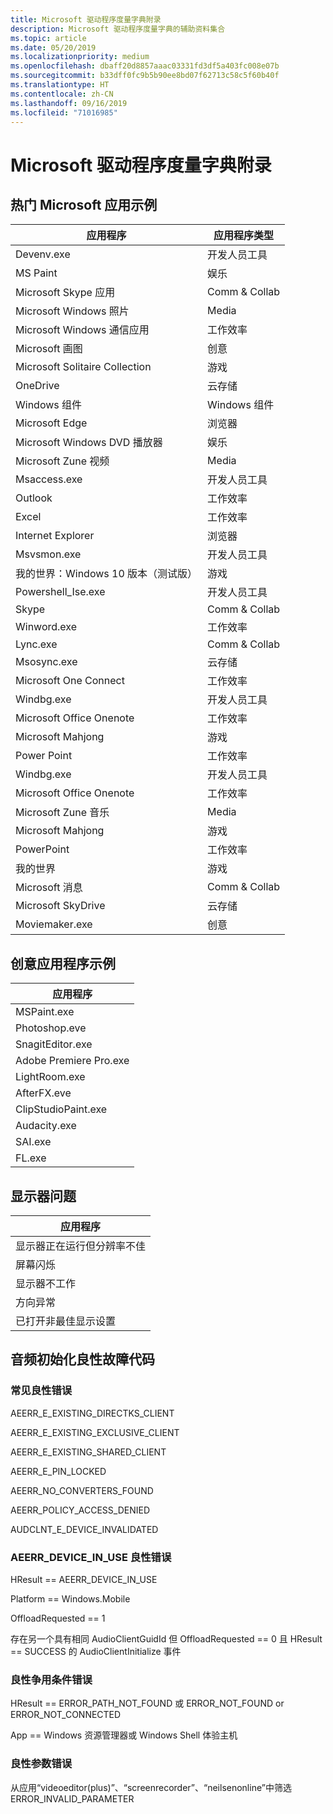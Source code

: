 ```yaml
---
title: Microsoft 驱动程序度量字典附录
description: Microsoft 驱动程序度量字典的辅助资料集合
ms.topic: article
ms.date: 05/20/2019
ms.localizationpriority: medium
ms.openlocfilehash: dbaff20d8857aaac03331fd3df5a403fc008e07b
ms.sourcegitcommit: b33dff0fc9b5b90ee8bd07f62713c58c5f60b40f
ms.translationtype: HT
ms.contentlocale: zh-CN
ms.lasthandoff: 09/16/2019
ms.locfileid: "71016985"
---
```

# <a name="appendix-for-the-microsoft-driver-measure-dictionary"></a>Microsoft 驱动程序度量字典附录

## <a name="top-microsoft-apps-example"></a>热门 Microsoft 应用示例

|应用程序|应用程序类型|
|----|----|
|Devenv.exe|开发人员工具|
|MS Paint|娱乐|
|Microsoft Skype 应用|Comm & Collab|
|Microsoft Windows 照片|Media|
|Microsoft Windows 通信应用|工作效率|
|Microsoft 画图|创意|
|Microsoft Solitaire Collection|游戏|
|OneDrive|云存储|
|Windows 组件|Windows 组件|
|Microsoft Edge|浏览器|
|Microsoft Windows DVD 播放器|娱乐|
|Microsoft Zune 视频|Media|
|Msaccess.exe|开发人员工具|
|Outlook|工作效率|
|Excel|工作效率|
|Internet Explorer|浏览器|
|Msvsmon.exe|开发人员工具|
|我的世界：Windows 10 版本（测试版）|游戏|
|Powershell_Ise.exe|开发人员工具|
|Skype|Comm & Collab|
|Winword.exe|工作效率|
|Lync.exe|Comm & Collab|
|Msosync.exe|云存储|
|Microsoft One Connect|工作效率|
|Windbg.exe|开发人员工具|
|Microsoft Office Onenote|工作效率|
|Microsoft Mahjong|游戏|
|Power Point|工作效率|
|Windbg.exe|开发人员工具|
|Microsoft Office Onenote|工作效率|
|Microsoft Zune 音乐|Media|
|Microsoft Mahjong|游戏|
|PowerPoint|工作效率|
|我的世界|游戏|
|Microsoft 消息|Comm & Collab|
|Microsoft SkyDrive|云存储|
|Moviemaker.exe|创意|

## <a name="creative-applications-example"></a>创意应用程序示例

|应用程序|
|----|
|MSPaint.exe|
|Photoshop.eve|
|SnagitEditor.exe|
|Adobe Premiere Pro.exe|
|LightRoom.exe|
|AfterFX.eve|
|ClipStudioPaint.exe|
|Audacity.exe|
|SAI.exe|
|FL.exe|

## <a name="display-issues"></a>显示器问题

|应用程序|
|----|
|显示器正在运行但分辨率不佳|
|屏幕闪烁|
|显示器不工作|
|方向异常|
|已打开非最佳显示设置|

## <a name="audio-initialization-benign-failure-codes"></a>音频初始化良性故障代码

### <a name="common-benign-errors"></a>常见良性错误

AEERR_E_EXISTING_DIRECTKS_CLIENT

AEERR_E_EXISTING_EXCLUSIVE_CLIENT

AEERR_E_EXISTING_SHARED_CLIENT

AEERR_E_PIN_LOCKED

AEERR_NO_CONVERTERS_FOUND

AEERR_POLICY_ACCESS_DENIED

AUDCLNT_E_DEVICE_INVALIDATED

### <a name="aeerr_device_in_use-benign-errors"></a>AEERR_DEVICE_IN_USE 良性错误

HResult == AEERR_DEVICE_IN_USE

Platform == Windows.Mobile

OffloadRequested == 1

存在另一个具有相同 AudioClientGuidId 但 OffloadRequested == 0 且 HResult == SUCCESS 的 AudioClientInitialize 事件

### <a name="benign-race-condition-errors"></a>良性争用条件错误

HResult == ERROR_PATH_NOT_FOUND 或 ERROR_NOT_FOUND or ERROR_NOT_CONNECTED

App == Windows 资源管理器或 Windows Shell 体验主机

### <a name="benign-parameter-error"></a>良性参数错误

从应用“videoeditor(plus)”、“screenrecorder”、“neilsenonline”中筛选 ERROR_INVALID_PARAMETER
